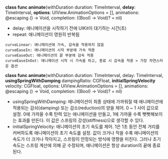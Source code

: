 **class func animate**(withDuration duration: TimeInterval, **delay**: TimeInterval, **options**: UIView.AnimationOptions = [], animations: @escaping () -> Void, completion: ((Bool) -> Void)? = nil)

- delay: 애니메이션을 시작하기 전에 UIKit이 대기하는 시간(초)
- repeat: 애니메이션이 영원히 반복됨

```autoreverse: repeat와 함께 쓰면 정방향 역방향 애니메이션이 영원히 반복되며, 이것만 쓰면 한 번만 실행됨.
curveLinear: 애니메이션에 가속, 감속을 적용하지 않음
curveEaseIn: 애니메이션의 시작 부분에 가속 적용
curveEaseOut: 애니메이션의 끝 부분에 감속 적용
curveEaseInOut: 애니메이션 시작 시 가속을 하고, 종료 시 감속을 적용 > 가장 자연스러운 옵션
```

**class func animate**(withDuration duration: TimeInterval, delay: TimeInterval, **usingSpringWithDamping** dampingRatio: CGFloat, **initialSpringVelocity** velocity: CGFloat, options: UIView.AnimationOptions = [], animations: @escaping () -> Void, completion: ((Bool) -> Void)? = nil)

- usingSpringWithDamping: 애니메이션이 최종 상태에 가까워질 때 애니메이션에 적용되는 감쇠(damping) 또는 감소(reduction)의 양을 제어. 0 ~ 1 사이 값으로 설정. 0에 가까울 수록 탄력 있는 애니메이션을 만들고, 1에 가까울 수록 뻣뻣해보이는 효과를 만든다. 이 값은 스프링의 강성(stiffness)으로 생각할 수 있다.
- initialSpringVelocity: 애니메이션의 초기 속도를 제어. 1은 1초 동안 전체 거리를 커버하도록 애니메이션의 초기 속도를 설정. 값이 크거나 작을 수록 애니메이션의 속도가 더 크거나 작아지고, 스프링이 안정되는 방식에 영향을 미친다. 그러나 초기 속도는 스프링 계산에 의해 곧 수정되며, 애니메이션은 항상 duration의 끝에 종료된다.
